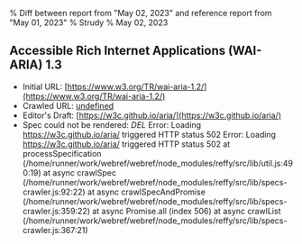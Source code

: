 % Diff between report from "May 02, 2023" and reference report from "May 01, 2023"
% Strudy
% May 02, 2023

## Accessible Rich Internet Applications (WAI-ARIA) 1.3

- Initial URL: [https://www.w3.org/TR/wai-aria-1.2/](https://www.w3.org/TR/wai-aria-1.2/)
- Crawled URL: [undefined](undefined)
- Editor's Draft: [https://w3c.github.io/aria/](https://w3c.github.io/aria/)
- Spec could not be rendered: *DEL* Error: Loading https://w3c.github.io/aria/ triggered HTTP status 502 Error: Loading https://w3c.github.io/aria/ triggered HTTP status 502
    at processSpecification (/home/runner/work/webref/webref/node_modules/reffy/src/lib/util.js:490:19)
    at async crawlSpec (/home/runner/work/webref/webref/node_modules/reffy/src/lib/specs-crawler.js:92:22)
    at async crawlSpecAndPromise (/home/runner/work/webref/webref/node_modules/reffy/src/lib/specs-crawler.js:359:22)
    at async Promise.all (index 506)
    at async crawlList (/home/runner/work/webref/webref/node_modules/reffy/src/lib/specs-crawler.js:367:21)



